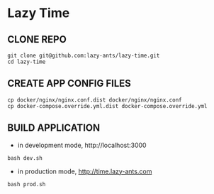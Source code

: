 # Lazy Time

## CLONE REPO

```
git clone git@github.com:lazy-ants/lazy-time.git
cd lazy-time
```

## CREATE APP CONFIG FILES

```
cp docker/nginx/nginx.conf.dist docker/nginx/nginx.conf
cp docker-compose.override.yml.dist docker-compose.override.yml
```

## BUILD APPLICATION

- in development mode, http://localhost:3000

```
bash dev.sh
```

- in production mode, http://time.lazy-ants.com

```
bash prod.sh
```


